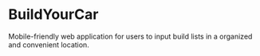 # BuildYourCar
Mobile-friendly web application for users to input build lists in a organized and convenient location.
